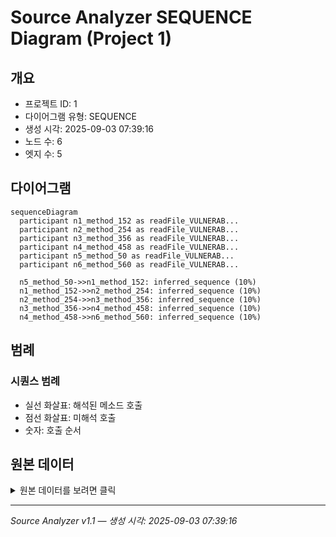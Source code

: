 # Source Analyzer SEQUENCE Diagram (Project 1)

## 개요
- 프로젝트 ID: 1
- 다이어그램 유형: SEQUENCE
- 생성 시각: 2025-09-03 07:39:16
- 노드 수: 6
- 엣지 수: 5

## 다이어그램

```mermaid
sequenceDiagram
  participant n1_method_152 as readFile_VULNERAB...
  participant n2_method_254 as readFile_VULNERAB...
  participant n3_method_356 as readFile_VULNERAB...
  participant n4_method_458 as readFile_VULNERAB...
  participant n5_method_50 as readFile_VULNERAB...
  participant n6_method_560 as readFile_VULNERAB...

  n5_method_50->>n1_method_152: inferred_sequence (10%)
  n1_method_152->>n2_method_254: inferred_sequence (10%)
  n2_method_254->>n3_method_356: inferred_sequence (10%)
  n3_method_356->>n4_method_458: inferred_sequence (10%)
  n4_method_458->>n6_method_560: inferred_sequence (10%)
```

## 범례

### 시퀀스 범례
- 실선 화살표: 해석된 메소드 호출
- 점선 화살표: 미해석 호출
- 숫자: 호출 순서

## 원본 데이터

<details>
<summary>원본 데이터를 보려면 클릭</summary>

노드 목록 (6)
```json
  method:50: readFile_VULNERABLE() (method)
  method:152: readFile_VULNERABLE() (method)
  method:254: readFile_VULNERABLE() (method)
  method:356: readFile_VULNERABLE() (method)
  method:458: readFile_VULNERABLE() (method)
  method:560: readFile_VULNERABLE() (method)
```

엣지 목록 (5)
```json
  method:50 -> method:152 (inferred_sequence)
  method:152 -> method:254 (inferred_sequence)
  method:254 -> method:356 (inferred_sequence)
  method:356 -> method:458 (inferred_sequence)
  method:458 -> method:560 (inferred_sequence)
```

</details>

---
*Source Analyzer v1.1 — 생성 시각: 2025-09-03 07:39:16*